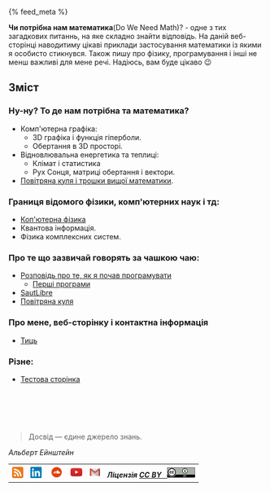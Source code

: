 {% feed_meta %}

__Чи потрібна нам математика__(Do We Need Math)? -  одне з тих загадкових питаннь, на яке складно знайти відповідь. На даній веб-сторінці наводитиму цікаві приклади застосування математики із якими я особисто стикнувся. 
Також пишу про фізику, програмування і інші не менш важливі для мене речі. Надіюсь, вам буде цікаво :wink:

## Зміст

###  Ну-ну? То де нам потрібна та математика?

- Комп'ютерна графіка:
  - 3D графіка і функція гіперболи.
  - Обертання в 3D просторі.
- Відновлювальна енергетика та теплиці:
  - Клімат і статистика
  - Рух Сонця, матриці обертання і вектори.
- [Повітряна куля і трошки вищої математики](PersonalBlog/hot_air_baloon.md).


###  Границя відомого фізики, комп'ютерних наук і тд:

- [Коп'ютерна фізика](ComputationalPhysics/intro.md)
- Квантова інформація. 
- Фізика комплексних систем.

### Про те що зазвичай говорять за чашкою чаю:

- [Розповідь про те, як я почав програмувати](PersonalBlog/hello-world.md)
  - [Перші програми](PersonalBlog/algo-programs.md)
- [SautLibre](PersonalBlog/saut-libre-parkour-team.md)
- [Повітряна куля](PersonalBlog/hot_air_baloon.md)


### Про мене, веб-сторінку і контактна інформація

- [Тиць](about.md)

### Різне:

- [Тестова сторінка](Test/Test.md)

<br>
<br>
<br>
<br>

> Досвід — єдине джерело знань.

_Альберт Ейнштейн_

<table>
  <tr>
    <th>
      <a href="/feed.xml" target="_blank">
        <img height="22" width="22" alt="RSS" src="./images/rss-icon.png"> 
      </a>
    </th>
    <th>
      <a href="https://www.linkedin.com/in/oleg-kmechak/" target="_blank">
        <img height="22" width="25" alt="Linkedin профіль" src="./images/linkedin-icon.png"> 
      </a>
    </th>
    <th>
     <a href="https://soundcloud.com/rain_must_fall" target="_blank">
      <img height="25" width="25" alt="SoundCloud профіль" src="./images/soundcloud-icon.png">
     </a>
    </th>
    <th>
      <a href="https://www.youtube.com/c/OlegFedyna" target="_blank">
        <img height="25" width="25" alt="YouTube профіль" src="./images/youtube-icon.png">
      </a>
    </th> 
    <th>
      <a href="mailto:oleg.kmechak@gmail.com">
        <img height="15" width="20" alt="Gmail профіль" src="./images/gmail-icon.png">
      </a>
    </th>
    <th align="right">
      <i>Ліцензія <a href="https://creativecommons.org/licenses/by/3.0/" target="_blank"><b>CC BY &nbsp;</b>
      <img height="20" width="55" alt="Gmail профіль" src="./images/cc-by-icon.png"></a></i>
    </th>
  </tr>
</table> 
